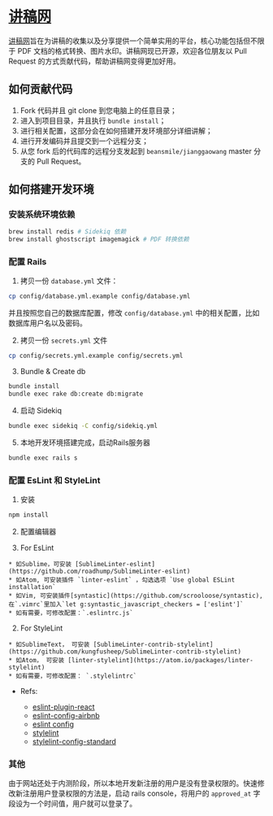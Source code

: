 [讲稿网](http://jianggaowang.com/)
=================================

[讲稿网](http://jianggaowang.com/)旨在为讲稿的收集以及分享提供一个简单实用的平台，核心功能包括但不限于 PDF 文档的格式转换、图片水印。讲稿网现已开源，欢迎各位朋友以 Pull Request 的方式贡献代码，帮助讲稿网变得更加好用。

## 如何贡献代码

1. Fork 代码并且 git clone 到您电脑上的任意目录；
2. 进入到项目目录，并且执行 `bundle install`；
3. 进行相关配置，这部分会在如何搭建开发环境部分详细讲解；
4. 进行开发编码并且提交到一个远程分支；
5. 从您 fork 后的代码库的远程分支发起到 `beansmile/jianggaowang` master 分支的 Pull Request。

## 如何搭建开发环境

### 安装系统环境依赖

```sh
brew install redis # Sidekiq 依赖
brew install ghostscript imagemagick # PDF 转换依赖
```

### 配置 Rails

1. 拷贝一份 `database.yml` 文件：
  ```sh
  cp config/database.yml.example config/database.yml
  ```
并且按照您自己的数据库配置，修改 `config/database.yml` 中的相关配置，比如数据库用户名以及密码。

2. 拷贝一份 `secrets.yml` 文件
  ```sh
  cp config/secrets.yml.example config/secrets.yml
  ```

3. Bundle & Create db
  ```sh
  bundle install
  bundle exec rake db:create db:migrate
  ```

4. 启动 Sidekiq
  ```sh
  bundle exec sidekiq -C config/sidekiq.yml
  ```

5. 本地开发环境搭建完成，启动Rails服务器
  ```sh
  bundle exec rails s
  ```

### 配置 EsLint 和 StyleLint

1. 安装

```sh
npm install
```

2. 配置编辑器

  1. For EsLint
  
    * 如Sublime，可安装 [SublimeLinter-eslint](https://github.com/roadhump/SublimeLinter-eslint)
    * 如Atom, 可安装插件 `linter-eslint` ，勾选选项 `Use global ESLint installation`
    * 如Vim, 可安装插件[syntastic](https://github.com/scrooloose/syntastic), 在`.vimrc`里加入`let g:syntastic_javascript_checkers = ['eslint']`
    * 如有需要，可修改配置：`.eslintrc.js`

  2. For StyleLint
  
    * 如SublimeText， 可安装 [SublimeLinter-contrib-stylelint](https://github.com/kungfusheep/SublimeLinter-contrib-stylelint)
    * 如Atom， 可安装 [linter-stylelint](https://atom.io/packages/linter-stylelint)
    * 如有需要，可修改配置： `.stylelintrc`

* Refs:

  - [eslint-plugin-react](https://github.com/yannickcr/eslint-plugin-react/tree/master/docs/rules)
  - [eslint-config-airbnb](https://github.com/airbnb/javascript/tree/master/packages/eslint-config-airbnb/rules)
  - [eslint config](http://eslint.org/docs/user-guide/configuring)
  - [stylelint](https://github.com/stylelint/stylelint)
  - [stylelint-config-standard](https://github.com/stylelint/stylelint-config-standard)


### 其他

由于网站还处于内测阶段，所以本地开发新注册的用户是没有登录权限的。快速修改新注册用户登录权限的方法是，启动 rails console，将用户的 `approved_at` 字段设为一个时间值，用户就可以登录了。
